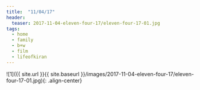 ```yaml
---
title:  "11/04/17"
header:
  teaser: 2017-11-04-eleven-four-17/eleven-four-17-01.jpg
tags: 
  - home
  - family
  - b+w
  - film
  - lifeofkiran
---
```


<p></p>
![1]({{ site.url }}{{ site.baseurl }}/images/2017-11-04-eleven-four-17/eleven-four-17-01.jpg){: .align-center}
<figcaption> </figcaption>
<p></p>

